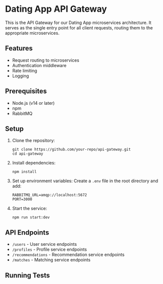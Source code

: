 # Dating App API Gateway

This is the API Gateway for our Dating App microservices architecture. It serves as the single entry point for all client requests, routing them to the appropriate microservices.

## Features

- Request routing to microservices
- Authentication middleware
- Rate limiting
- Logging

## Prerequisites

- Node.js (v14 or later)
- npm
- RabbitMQ

## Setup

1. Clone the repository:
   ```
   git clone https://github.com/your-repo/api-gateway.git
   cd api-gateway
   ```

2. Install dependencies:
   ```
   npm install
   ```

3. Set up environment variables:
   Create a `.env` file in the root directory and add:
   ```
   RABBITMQ_URL=amqp://localhost:5672
   PORT=3000
   ```

4. Start the service:
   ```
   npm run start:dev
   ```

## API Endpoints

- `/users` - User service endpoints
- `/profiles` - Profile service endpoints
- `/recommendations` - Recommendation service endpoints
- `/matches` - Matching service endpoints

## Running Tests
